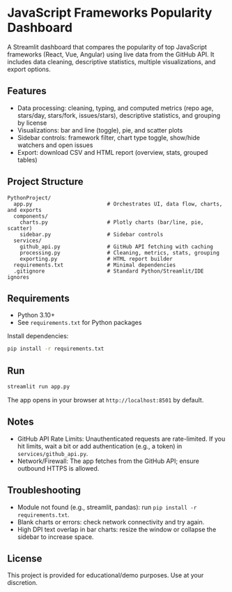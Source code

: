 # JavaScript Frameworks Popularity Dashboard

A Streamlit dashboard that compares the popularity of top JavaScript frameworks (React, Vue, Angular) using live data from the GitHub API. It includes data cleaning, descriptive statistics, multiple visualizations, and export options.

## Features

- Data processing: cleaning, typing, and computed metrics (repo age, stars/day, stars/fork, issues/stars), descriptive statistics, and grouping by license
- Visualizations: bar and line (toggle), pie, and scatter plots
- Sidebar controls: framework filter, chart type toggle, show/hide watchers and open issues
- Export: download CSV and HTML report (overview, stats, grouped tables)

## Project Structure

```
PythonProject/
  app.py                        # Orchestrates UI, data flow, charts, and exports
  components/
    charts.py                   # Plotly charts (bar/line, pie, scatter)
    sidebar.py                  # Sidebar controls
  services/
    github_api.py               # GitHub API fetching with caching
    processing.py               # Cleaning, metrics, stats, grouping
    exporting.py                # HTML report builder
  requirements.txt              # Minimal dependencies
  .gitignore                    # Standard Python/Streamlit/IDE ignores
```

## Requirements

- Python 3.10+
- See `requirements.txt` for Python packages

Install dependencies:

```bash
pip install -r requirements.txt
```

## Run

```bash
streamlit run app.py
```

The app opens in your browser at `http://localhost:8501` by default.

## Notes

- GitHub API Rate Limits: Unauthenticated requests are rate-limited. If you hit limits, wait a bit or add authentication (e.g., a token) in `services/github_api.py`.
- Network/Firewall: The app fetches from the GitHub API; ensure outbound HTTPS is allowed.

## Troubleshooting

- Module not found (e.g., streamlit, pandas): run `pip install -r requirements.txt`.
- Blank charts or errors: check network connectivity and try again.
- High DPI text overlap in bar charts: resize the window or collapse the sidebar to increase space.

## License

This project is provided for educational/demo purposes. Use at your discretion.
